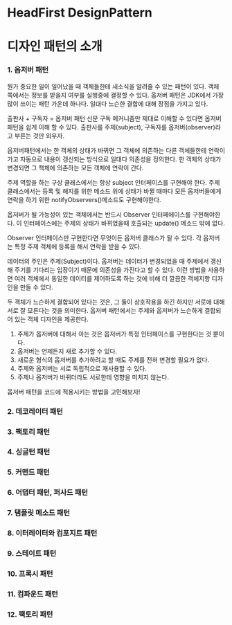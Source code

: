 # HeadFirst DesignPattern

<h1>디자인 패턴의 소개</h1>

<h3>1. 옵저버 패턴</h3>
뭔가 중요한 일이 일어났을 때 객체들한테 새소식을 알려줄 수 있는 패턴이 있다. 객체 쪽에서는 정보를 받을지 여부를 실행중에 결정할 수 있다. 옵저버 패턴은 JDK에서 가장 많이 쓰이는
패턴 가운데 하나다. 일대다 느슨한 결합에 대해 장점을 가지고 있다.

출판사 + 구독자 = 옵저버 패턴
신문 구독 메커니즘만 제대로 이해할 수 있다면 옵저버 패턴을 쉽게 이해 할 수 있다.
출판사를 주제(subject), 구독자를 옵저버(observer)라고 부른는 것만 외우자.
        

옵저버패턴에서는 한 객체의 상태가 바뀌면 그 객체에 의존하는 다른 객체들한테 연락이 가고 자동으로 내용이 갱신되는 방식으로 일대다 의존성을 정의한다.
한 객체의 상태가 변경되면 그 책체에 의존하는 모든 객체에 연락이 간다.

주제 역할을 하는 구상 클래스에서는 항상 subject 인터페이스를 구현해야 한다. 주제 클래스에서는 등록 및 해지를 위한 메소드 위에 상태가 바뀔 때마다 모든 옵저버들에게
연락을 하기 위한 notifyObservers()메소드도 구현해야한다.

옵저버가 될 가능성이 있는 객체에서는 반드시 Observer 인터페에이스를 구현해야한다. 이 인터페이스에는 주제의 상태가 바뀌었을때 호출되는 update() 메소드 밖에 없다.

Observer 인터페이스만 구현한다면 무엇이든 옵저버 클래스가 될 수 있다. 각 옵저버는 특정 주제 객체에 등록을 해서 연락을  받을 수 있다.

데이터의 주인은 주제(Subject)이다. 옵저버는 데이터가 변경되었을 때 주제에서 갱신해 주기를 기다리는 입장이기 때문에 의존성을 가진다고 할 수 있다. 이런 방법을 사용하면 여러
객체에서 동일한 데이터를 제어하도록 하는 것에 비해 더 깔끔한 객체지향 디자인을 만들 수 있다.

두 객체가 느슨하게 결합되어 있다는 것은, 그 둘이 상호작용을 하긴 하지만 서로에 대해 서로 잘 모른다는 것을 의미한다.
옵저버 패턴에서는 주제와 옵저버가 느슨하게 결합되어 있는 객체 디자인을 제공한다.
1. 주제가 옵저버에 대해서 아는 것은 옵저버가 특정 인터페이스를 구현한다는 것 뿐이다.
2. 옵저버는 언제든지 새로 추가할 수 있다.
3. 새로운 형식의 옵저버를 추가하려고 할 때도 주제를 전혀 변경할 필요가 없다.
4. 주제와 옵저버는 서로 독립적으로 재사용할 수 있다.
5. 주제나 옵저버가 바뀌더라도 서로한테 영향을 미치지 않는다.

옵저버 패턴을 코드에 적용시키는 방법을 고민해보자!

<h3>2. 데코레이터 패턴</h3>
<h3>3. 팩토리 패턴</h3>
<h3>4. 싱글턴 패턴</h3>
<h3>5. 커맨드 패턴</h3>
<h3>6. 어댑터 패턴, 퍼사드 패턴</h3>
<h3>7. 탬플릿 메소드 패턴</h3>
<h3>8. 이터레이터와 컴포지트 패턴</h3>
<h3>9. 스테이트 패턴</h3>
<h3>10. 프록시 패턴</h3>
<h3>11. 컴파운드 패턴</h3>
<h3>12. 팩토리 패턴</h3>
